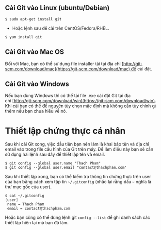 ## Cài Git vào Linux (ubuntu/Debian)

```tsx
$ sudo apt-get install git
```

- Hoặc lệnh sau để cài trên CentOS/Fedora/RHEL.

```tsx
$ yum install git
```

## Cài Git vào Mac OS

Đối với Mac, bạn có thể sử dụng file installer tải tại địa chỉ [http://git-scm.com/download/mac](https://git-scm.com/download/mac) để cài đặt.

## Cài Git vào Windows

Nếu bạn dùng Windows thì có thể tải file .exe cài đặt Git tại địa chỉ [http://git-scm.com/download/win](https://git-scm.com/download/win). Khi cài bạn có thể để nguyên tùy chọn mặc định mà không cần tùy chỉnh gì thêm nếu bạn chưa hiểu về nó.

# **Thiết lập chứng thực cá nhân**

Sau khi cài Git xong, việc đầu tiên bạn nên làm là khai báo tên và địa chỉ email vào trong file cấu hình của Git trên máy. Để làm điều này bạn sẽ cần sử dụng hai lệnh sau đây để thiết lập tên và email.

```tsx
$ git config --global user.name "Thach Pham"
$ git config --global user.email "contact@thachpham.com"
```

Sau khi thiết lập xong, bạn có thể kiểm tra thông tin chứng thực trên user của bạn bằng cách xem tập tin `~/.gitconfig` (nhắc lại rằng dấu `~` nghĩa là thư mục gốc của user).

```tsx
$ cat ~/.gitconfig
[user]
 name = Thach Pham
 email = contact@thachpham.com
```

Hoặc bạn cũng có thể dùng lệnh git `config --list` để ghi danh sách các thiết lập hiện tại mà bạn đã làm.